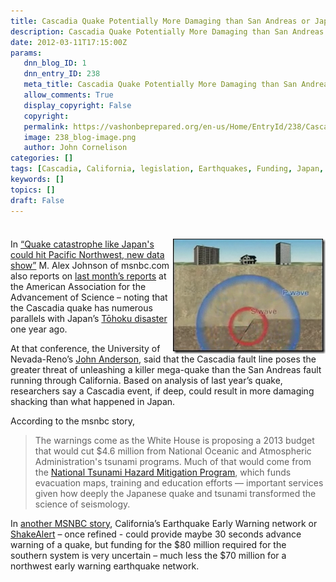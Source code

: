 ```yaml
---
title: Cascadia Quake Potentially More Damaging than San Andreas or Japan’s Tōhoku
description: Cascadia Quake Potentially More Damaging than San Andreas or Japan’s Tōhoku
date: 2012-03-11T17:15:00Z
params:
   dnn_blog_ID: 1
   dnn_entry_ID: 238
   meta_title: Cascadia Quake Potentially More Damaging than San Andreas or Japan’s Tōhoku
   allow_comments: True
   display_copyright: False
   copyright: 
   permalink: https://vashonbeprepared.org/en-us/Home/EntryId/238/Cascadia-Quake-Potentially-More-Damaging-than-San-Andreas-or-Japan-rsquo-s-T-hoku
   image: 238_blog-image.png
   author: John Cornelison
categories: []
tags: [Cascadia, California, legislation, Earthquakes, Funding, Japan, Study]
keywords: []
topics: []
draft: False
---
```


<div class="wlWriterHeaderFooter" style="padding-bottom: 4px; margin: 0px; padding-left: 0px; padding-right: 0px; float: none; padding-top: 4px;"> </div>
<p><a href="http://cosmiclog.msnbc.msn.com/_news/2012/03/07/10602802-quake-experts-upgrade-their-alerts"><img width="244" height="184" title="image" align="right" style="background-image: none;   padding-left: 0px; padding-right: 0px; display: inline; float: right;   padding-top: 0px;border: 0px;" alt="image" src="/images/dnnBlog/1/238/Windows-Live-Writer-49bb5e873905_88EB-image_3.png" /></a>In <a href="http://usnews.msnbc.msn.com/_news/2012/03/08/10603138-quake-catastrophe-like-japans-could-hit-pacific-northwest-new-data-show">&ldquo;Quake catastrophe like Japan's could hit Pacific Northwest, new data show&rdquo;</a> M. Alex Johnson of msnbc.com also reports on <a href="/News/Blogs/VashonPreparedness/tabid/164/EntryId/225/Cascadia-Mega-Quake-Threat-Even-Larger-than-Previously-Thought.aspx">last month&rsquo;s reports</a> at the American Association for the Advancement of Science &ndash; noting that the Cascadia quake has numerous parallels with Japan&rsquo;s <a href="http://en.wikipedia.org/wiki/2011_T%C5%8Dhoku_earthquake_and_tsunami">Tōhoku disaster</a> one year ago.</p>
<p>At that conference, the University of Nevada-Reno&rsquo;s <a href="http://aaas.confex.com/aaas/2012/webprogram/Paper7162.html">John Anderson</a>, said that the Cascadia fault line poses the greater threat of unleashing a killer mega-quake than the San Andreas fault running through California. Based on analysis of last year&rsquo;s quake, researchers say a Cascadia event, if deep, could result in more damaging shacking than what happened in Japan.</p>
<p>According to the msnbc story,</p>
<blockquote>
<p>The warnings come as the White House is proposing a 2013 budget that would cut $4.6 million from National Oceanic and Atmospheric Administration's tsunami programs. Much of that would come from the <a href="http://nthmp.tsunami.gov/">National Tsunami Hazard Mitigation Program</a>, which funds evacuation maps, training and education efforts &mdash; important services given how deeply the Japanese quake and tsunami transformed the science of seismology.</p>
</blockquote>
<p>In <a href="http://cosmiclog.msnbc.msn.com/_news/2012/03/07/10602802-quake-experts-upgrade-their-alerts">another MSNBC story</a>, California&rsquo;s Earthquake Early Warning network or <a href="http://seismo.berkeley.edu/annual_report/ar09_10/node22.html">ShakeAlert</a> &ndash; once refined - could provide maybe 30 seconds advance warning of a quake, but funding for the $80 million required for the southern system is very uncertain &ndash; much less the $70 million for a northwest early warning earthquake network.</p>
